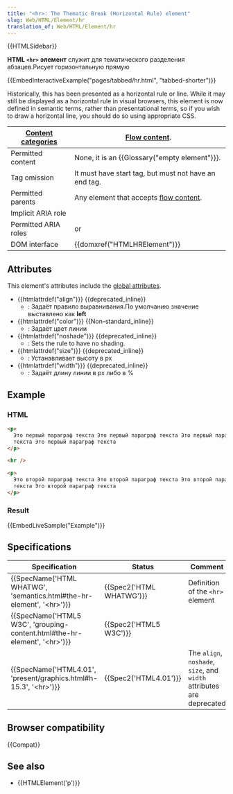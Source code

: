 ```yaml
---
title: "<hr>: The Thematic Break (Horizontal Rule) element"
slug: Web/HTML/Element/hr
translation_of: Web/HTML/Element/hr
---
```


{{HTMLSidebar}}

**HTML `<hr>` элемент** служит для тематического разделения абзацев.Рисует горизонтальную прямую

{{EmbedInteractiveExample("pages/tabbed/hr.html", "tabbed-shorter")}}

Historically, this has been presented as a horizontal rule or line. While it may still be displayed as a horizontal rule in visual browsers, this element is now defined in semantic terms, rather than presentational terms, so if you wish to draw a horizontal line, you should do so using appropriate CSS.

| [Content categories](/ru/docs/Web/HTML/Content_categories) | [Flow content](/ru/docs/Web/HTML/Content_categories#Flow_content).                                                                                 |
| ---------------------------------------------------------- | -------------------------------------------------------------------------------------------------------------------------------------------------- |
| Permitted content                                          | None, it is an {{Glossary("empty element")}}.                                                                                                      |
| Tag omission                                               | It must have start tag, but must not have an end tag.                                                                                              |
| Permitted parents                                          | Any element that accepts [flow content](/ru/docs/Web/HTML/Content_categories#Flow_content).                                                        |
| Implicit ARIA role                                         | <code><a href="/ru/docs/Web/Accessibility/ARIA/Roles/_role"></a></code>                                                                            |
| Permitted ARIA roles                                       | <code><a href="/ru/docs/Web/Accessibility/ARIA/Roles/_role"></a></code> or <code><a href="/ru/docs/Web/Accessibility/ARIA/Roles/_role"></a></code> |
| DOM interface                                              | {{domxref("HTMLHRElement")}}                                                                                                                       |

## Attributes

This element's attributes include the [global attributes](/ru/docs/Web/HTML/Global_attributes).

- {{htmlattrdef("align")}} {{deprecated_inline}}
  - : Задаёт правило выравнивания.По умолчанию значение выставлено как **left**
- {{htmlattrdef("color")}} {{Non-standard_inline}}
  - : Задаёт цвет линии
- {{htmlattrdef("noshade")}} {{deprecated_inline}}
  - : Sets the rule to have no shading.
- {{htmlattrdef("size")}} {{deprecated_inline}}
  - : Устанавливает высоту в px
- {{htmlattrdef("width")}} {{deprecated_inline}}
  - : Задаёт длину линии в px либо в %

## Example

### HTML

```html
<p>
  Это первый параграф текста Это первый параграф текста Это первый параграф
  текста Это первый параграф текста
</p>

<hr />

<p>
  Это второй параграф текста Это второй параграф текста Это второй параграф
  текста Это второй параграф текста
</p>
```

### Result

{{EmbedLiveSample("Example")}}

## Specifications

| Specification                                                                   | Status                   | Comment                                                               |
| ------------------------------------------------------------------------------- | ------------------------ | --------------------------------------------------------------------- |
| {{SpecName('HTML WHATWG', 'semantics.html#the-hr-element', '&lt;hr&gt;')}}      | {{Spec2('HTML WHATWG')}} | Definition of the `<hr>` element                                      |
| {{SpecName('HTML5 W3C', 'grouping-content.html#the-hr-element', '&lt;hr&gt;')}} | {{Spec2('HTML5 W3C')}}   |                                                                       |
| {{SpecName('HTML4.01', 'present/graphics.html#h-15.3', '&lt;hr&gt;')}}          | {{Spec2('HTML4.01')}}    | The `align`, `noshade`, `size`, and `width` attributes are deprecated |

## Browser compatibility

{{Compat}}

## See also

- {{HTMLElement('p')}}
